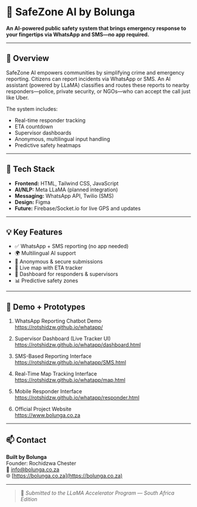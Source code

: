 # 🚨 SafeZone AI by Bolunga

**An AI-powered public safety system that brings emergency response to your fingertips via WhatsApp and SMS—no app required.**

---

## 📌 Overview

SafeZone AI empowers communities by simplifying crime and emergency reporting. Citizens can report incidents via WhatsApp or SMS. An AI assistant (powered by LLaMA) classifies and routes these reports to nearby responders—police, private security, or NGOs—who can accept the call just like Uber. 

The system includes:
- Real-time responder tracking
- ETA countdown
- Supervisor dashboards
- Anonymous, multilingual input handling
- Predictive safety heatmaps

---

## 🔧 Tech Stack

- **Frontend:** HTML, Tailwind CSS, JavaScript
- **AI/NLP:** Meta LLaMA (planned integration)
- **Messaging:** WhatsApp API, Twilio (SMS)
- **Design:** Figma
- **Future:** Firebase/Socket.io for live GPS and updates

---

## 💡 Key Features

- ✅ WhatsApp + SMS reporting (no app needed)
- 🌍 Multilingual AI support
- 🔐 Anonymous & secure submissions
- 📍 Live map with ETA tracker
- 🧭 Dashboard for responders & supervisors
- 📊 Predictive safety zones

---

## 🎥 Demo + Prototypes


 
1. WhatsApp Reporting Chatbot Demo  
   https://rotshidzw.github.io/whatapp/

2. Supervisor Dashboard (Live Tracker UI)  
   https://rotshidzw.github.io/whatapp/dashboard.html

3. SMS-Based Reporting Interface  
   https://rotshidzw.github.io/whatapp/SMS.html

4. Real-Time Map Tracking Interface  
   https://rotshidzw.github.io/whatapp/map.html

5. Mobile Responder Interface  
   https://rotshidzw.github.io/whatapp/responder.html

6. Official Project Website  
   https://www.bolunga.co.za

---

## 📫 Contact

**Built by Bolunga**  
Founder: Rochidzwa Chester  
📧 [info@bolunga.co.za](mailto:info@bolunga.co.za)  
🌐 [https://bolunga.co.za](https://bolunga.co.za)

---

> 🔐 *Submitted to the LLaMA Accelerator Program — South Africa Edition*
